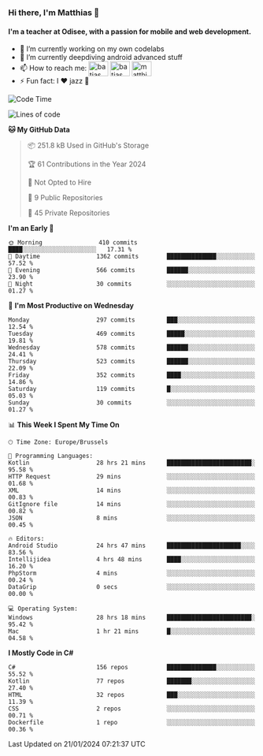 ### Hi there, I'm Matthias 👋

#### I'm a teacher at Odisee, with a passion for mobile and web development.

- 🔭 I’m currently working on my own codelabs
- 🌱 I’m currently deepdiving android advanced stuff
- 📫 How to reach me: <a href="https://dev.to/batjas" target="_blank"><img align="center" src="https://raw.githubusercontent.com/rahuldkjain/github-profile-readme-generator/master/src/images/icons/Social/devto.svg" alt="batjas" height="30" width="40" /></a>
<a href="https://twitter.com/batjas" target="_blank"><img align="center" src="https://raw.githubusercontent.com/rahuldkjain/github-profile-readme-generator/master/src/images/icons/Social/twitter.svg" alt="batjas" height="30" width="40" /></a>
<a href="https://linkedin.com/in/matthiasdruwé" target="_blank"><img align="center" src="https://raw.githubusercontent.com/rahuldkjain/github-profile-readme-generator/master/src/images/icons/Social/linked-in-alt.svg" alt="matthiasdruwé" height="30" width="40" /></a>
- ⚡ Fun fact: I ❤ jazz 🎷


<!--START_SECTION:waka-->
![Code Time](http://img.shields.io/badge/Code%20Time-1%2C033%20hrs%2027%20mins-blue)

![Lines of code](https://img.shields.io/badge/From%20Hello%20World%20I%27ve%20Written-2.6%20million%20lines%20of%20code-blue)

**🐱 My GitHub Data** 

> 📦 251.8 kB Used in GitHub's Storage 
 > 
> 🏆 61 Contributions in the Year 2024
 > 
> 🚫 Not Opted to Hire
 > 
> 📜 9 Public Repositories 
 > 
> 🔑 45 Private Repositories 
 > 
**I'm an Early 🐤** 

```text
🌞 Morning                410 commits         ████░░░░░░░░░░░░░░░░░░░░░   17.31 % 
🌆 Daytime                1362 commits        ██████████████░░░░░░░░░░░   57.52 % 
🌃 Evening                566 commits         ██████░░░░░░░░░░░░░░░░░░░   23.90 % 
🌙 Night                  30 commits          ░░░░░░░░░░░░░░░░░░░░░░░░░   01.27 % 
```
📅 **I'm Most Productive on Wednesday** 

```text
Monday                   297 commits         ███░░░░░░░░░░░░░░░░░░░░░░   12.54 % 
Tuesday                  469 commits         █████░░░░░░░░░░░░░░░░░░░░   19.81 % 
Wednesday                578 commits         ██████░░░░░░░░░░░░░░░░░░░   24.41 % 
Thursday                 523 commits         ██████░░░░░░░░░░░░░░░░░░░   22.09 % 
Friday                   352 commits         ████░░░░░░░░░░░░░░░░░░░░░   14.86 % 
Saturday                 119 commits         █░░░░░░░░░░░░░░░░░░░░░░░░   05.03 % 
Sunday                   30 commits          ░░░░░░░░░░░░░░░░░░░░░░░░░   01.27 % 
```


📊 **This Week I Spent My Time On** 

```text
🕑︎ Time Zone: Europe/Brussels

💬 Programming Languages: 
Kotlin                   28 hrs 21 mins      ████████████████████████░   95.58 % 
HTTP Request             29 mins             ░░░░░░░░░░░░░░░░░░░░░░░░░   01.68 % 
XML                      14 mins             ░░░░░░░░░░░░░░░░░░░░░░░░░   00.83 % 
GitIgnore file           14 mins             ░░░░░░░░░░░░░░░░░░░░░░░░░   00.82 % 
JSON                     8 mins              ░░░░░░░░░░░░░░░░░░░░░░░░░   00.45 % 

🔥 Editors: 
Android Studio           24 hrs 47 mins      █████████████████████░░░░   83.56 % 
Intellijidea             4 hrs 48 mins       ████░░░░░░░░░░░░░░░░░░░░░   16.20 % 
PhpStorm                 4 mins              ░░░░░░░░░░░░░░░░░░░░░░░░░   00.24 % 
DataGrip                 0 secs              ░░░░░░░░░░░░░░░░░░░░░░░░░   00.00 % 

💻 Operating System: 
Windows                  28 hrs 18 mins      ████████████████████████░   95.42 % 
Mac                      1 hr 21 mins        █░░░░░░░░░░░░░░░░░░░░░░░░   04.58 % 
```

**I Mostly Code in C#** 

```text
C#                       156 repos           ██████████████░░░░░░░░░░░   55.52 % 
Kotlin                   77 repos            ███████░░░░░░░░░░░░░░░░░░   27.40 % 
HTML                     32 repos            ███░░░░░░░░░░░░░░░░░░░░░░   11.39 % 
CSS                      2 repos             ░░░░░░░░░░░░░░░░░░░░░░░░░   00.71 % 
Dockerfile               1 repo              ░░░░░░░░░░░░░░░░░░░░░░░░░   00.36 % 
```




 Last Updated on 21/01/2024 07:21:37 UTC
<!--END_SECTION:waka-->
